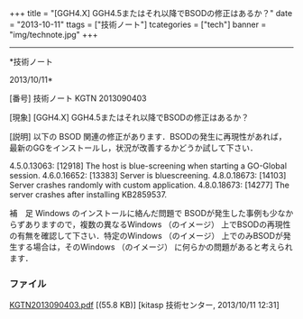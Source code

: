 ﻿+++
title = "[GGH4.X] GGH4.5またはそれ以降でBSODの修正はあるか？"
date = "2013-10-11"
ttags = ["技術ノート"]
tcategories = ["tech"]
banner = "img/technote.jpg"
+++

-----------------------------------------------------------------------------------------------------------------------------

*技術ノート

2013/10/11*


[番号]
技術ノート KGTN 2013090403

[現象]
[GGH4.X] GGH4.5またはそれ以降でBSODの修正はあるか？

[説明]
以下の BSOD
関連の修正があります．BSODの発生に再現性があれば，最新のGGをインストールし，状況が改善するかどうか試して下さい．

4.5.0.13063: [12918] The host is blue-screening when starting a
GO-Global session.
4.6.0.16652: [13383] Server is bluescreening.
4.8.0.18673: [14103] Server crashes randomly with custom application.
4.8.0.18673: [14277] The server crashes after installing KB2859537.

補　足
Windows のインストールに絡んだ問題で
BSODが発生した事例も少なからずありますので，複数の異なるWindows
（のイメージ） 上でBSODの再現性の有無を確認して下さい．特定のWindows
（のイメージ） 上でのみBSODが発生する場合は，そのWindows （のイメージ）
に何らかの問題があると考えられます．


### ファイル

 
 


[KGTN2013090403.pdf](http://techreport.kitasp.net/attachments/download/1368/KGTN2013090403.pdf)
 [(55.8 KB)] [kitasp 技術センター, 2013/10/11
12:31]


 


 

